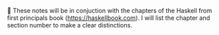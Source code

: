 📝 These notes will be in conjuction with the chapters
of the Haskell from first principals book (https://haskellbook.com). I will list the chapter and section number to make a clear distinctions.

